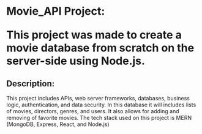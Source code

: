 <h1> Movie_API Project: </h>

<p>This project was made to create a movie database from scratch on the server-side using Node.js. </p>

<h2> Description: </h2>

<p> This project includes APIs, web server frameworks, databases, business logic, authentication, and data security. In this database it will includes lists of movies, directors, genres, and users. It also allows for adding and removing of favorite movies. The tech stack used on this project is MERN (MongoDB, Express, React, and Node.js) </p>


